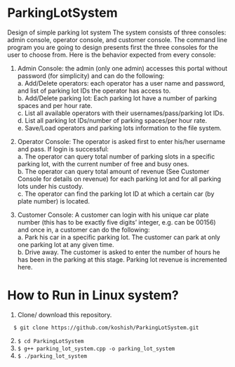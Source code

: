# ParkingLotSystem
Design of simple parking lot system
The system consists of three consoles: admin console, operator console, and customer console. The command line program you are going to design presents first the three consoles for the user to choose from. Here is the behavior expected from every console:

1. Admin Console: the admin (only one admin) accesses this portal without password (for simplicity) and can do the following:<br>
a. Add/Delete operators: each operator has a user name and password, and list of parking lot IDs the operator has access to.<br>
b. Add/Delete parking lot: Each parking lot have a number of parking spaces and per hour rate.<br>
c. List all available operators with their usernames/pass/parking lot IDs.<br>
d. List all parking lot IDs/number of parking spaces/per hour rate.<br>
e. Save/Load operators and parking lots information to the file system.<br>

2. Operator Console: The operator is asked first to enter his/her username and pass. If login is successful:<br>
a. The operator can query total number of parking slots in a specific parking lot, with the current number of free and busy ones.<br>
b. The operator can query total amount of revenue (See Customer Console for details on revenue) for each parking lot and for all parking lots under his custody. <br>
c. The operator can find the parking lot ID at which a certain car (by plate number) is located.<br>

3. Customer Console: A customer can login with his unique car plate number (this has to be exactly five digits’ integer, e.g. can be 00156) and once in, a customer can do the following:<br>
a. Park his car in a specific parking lot. The customer can park at only one parking lot at any given time. <br>
b. Drive away. The customer is asked to enter the number of hours he has been in the parking at this stage. Parking lot revenue is incremented here. <br>


# How to Run in Linux system?
1. Clone/ download this repository.
```
  $ git clone https://github.com/koshish/ParkingLotSystem.git
```

2. ``` $ cd ParkingLotSystem ```
3. ``` $ g++ parking_lot_system.cpp -o parking_lot_system ```
4. ``` $ ./parking_lot_system ```
